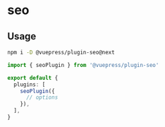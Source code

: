 # seo

<NpmBadge package="@vuepress/plugin-seo" />

## Usage

```bash
npm i -D @vuepress/plugin-seo@next
```

```ts title=".vuepress/config.ts"
import { seoPlugin } from '@vuepress/plugin-seo'

export default {
  plugins: [
    seoPlugin({
      // options
    }),
  ],
}
```
